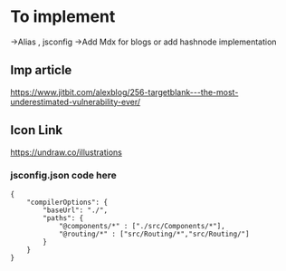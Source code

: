 # To implement

->Alias , jsconfig
->Add Mdx for blogs or add hashnode implementation

## Imp article

https://www.jitbit.com/alexblog/256-targetblank---the-most-underestimated-vulnerability-ever/

## Icon Link

https://undraw.co/illustrations

### jsconfig.json code here

```
{
    "compilerOptions": {
        "baseUrl": "./",
        "paths": {
            "@components/*" : ["./src/Components/*"],
            "@routing/*" : ["src/Routing/*","src/Routing/"]
        }
    }
}
```
